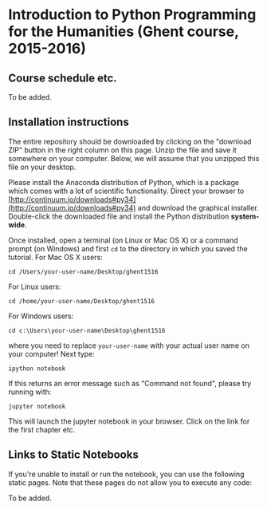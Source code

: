 # Introduction to Python Programming for the Humanities (Ghent course, 2015-2016)

## Course schedule etc.
To be added.

## Installation instructions
The entire repository should be downloaded by clicking on the "download ZIP" button in the right column on this page. Unzip the file and save it somewhere on your computer. Below, we will assume that you unzipped this file on your desktop. 

Please install the Anaconda distribution of Python, which is a package which comes with a lot of scientific functionality. Direct your browser to [http://continuum.io/downloads#py34](http://continuum.io/downloads#py34) and download the graphical installer. Double-click the downloaded file and install the Python distribution **system-wide**.

Once installed, open a terminal (on Linux or Mac OS X) or a command prompt (on Windows) and first `cd` to the directory in which you saved the tutorial. For Mac OS X users:

    cd /Users/your-user-name/Desktop/ghent1516

For Linux users:

    cd /home/your-user-name/Desktop/ghent1516

For Windows users:

    cd c:\Users\your-user-name\Desktop\ghent1516

where you need to replace `your-user-name` with your actual user name on your computer! Next type:

    ipython notebook

If this returns an error message such as "Command not found", please try running with:

    jupyter notebook

This will launch the jupyter notebook in your browser. Click on the link for the first chapter etc. 


## Links to Static Notebooks

If you're unable to install or run the notebook, you can use the following static pages. Note that these pages do not allow you to execute any code:

To be added.
